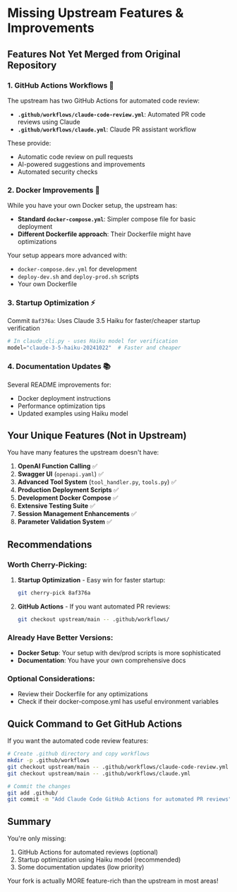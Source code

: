 # Missing Upstream Features & Improvements

## Features Not Yet Merged from Original Repository

### 1. **GitHub Actions Workflows** 🤖
The upstream has two GitHub Actions for automated code review:

- **`.github/workflows/claude-code-review.yml`**: Automated PR code reviews using Claude
- **`.github/workflows/claude.yml`**: Claude PR assistant workflow

These provide:
- Automatic code review on pull requests
- AI-powered suggestions and improvements
- Automated security checks

### 2. **Docker Improvements** 🐳
While you have your own Docker setup, the upstream has:

- **Standard `docker-compose.yml`**: Simpler compose file for basic deployment
- **Different Dockerfile approach**: Their Dockerfile might have optimizations

Your setup appears more advanced with:
- `docker-compose.dev.yml` for development
- `deploy-dev.sh` and `deploy-prod.sh` scripts
- Your own Dockerfile

### 3. **Startup Optimization** ⚡
Commit `8af376a`: Uses Claude 3.5 Haiku for faster/cheaper startup verification
```python
# In claude_cli.py - uses Haiku model for verification
model="claude-3-5-haiku-20241022"  # Faster and cheaper
```

### 4. **Documentation Updates** 📚
Several README improvements for:
- Docker deployment instructions
- Performance optimization tips
- Updated examples using Haiku model

## Your Unique Features (Not in Upstream)

You have many features the upstream doesn't have:

1. **OpenAI Function Calling** ✅
2. **Swagger UI** (`openapi.yaml`) ✅
3. **Advanced Tool System** (`tool_handler.py`, `tools.py`) ✅
4. **Production Deployment Scripts** ✅
5. **Development Docker Compose** ✅
6. **Extensive Testing Suite** ✅
7. **Session Management Enhancements** ✅
8. **Parameter Validation System** ✅

## Recommendations

### Worth Cherry-Picking:
1. **Startup Optimization** - Easy win for faster startup:
   ```bash
   git cherry-pick 8af376a
   ```

2. **GitHub Actions** - If you want automated PR reviews:
   ```bash
   git checkout upstream/main -- .github/workflows/
   ```

### Already Have Better Versions:
- **Docker Setup**: Your setup with dev/prod scripts is more sophisticated
- **Documentation**: You have your own comprehensive docs

### Optional Considerations:
- Review their Dockerfile for any optimizations
- Check if their docker-compose.yml has useful environment variables

## Quick Command to Get GitHub Actions

If you want the automated code review features:

```bash
# Create .github directory and copy workflows
mkdir -p .github/workflows
git checkout upstream/main -- .github/workflows/claude-code-review.yml
git checkout upstream/main -- .github/workflows/claude.yml

# Commit the changes
git add .github/
git commit -m "Add Claude Code GitHub Actions for automated PR reviews"
```

## Summary

You're only missing:
1. GitHub Actions for automated reviews (optional)
2. Startup optimization using Haiku model (recommended)
3. Some documentation updates (low priority)

Your fork is actually MORE feature-rich than the upstream in most areas!